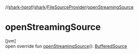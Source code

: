//[shark-hprof](../../../index.md)/[shark](../index.md)/[FileSourceProvider](index.md)/[openStreamingSource](open-streaming-source.md)

# openStreamingSource

[jvm]\
open override fun [openStreamingSource](open-streaming-source.md)(): [BufferedSource](https://square.github.io/okio/2.x/okio/okio/-buffered-source/index.html)
